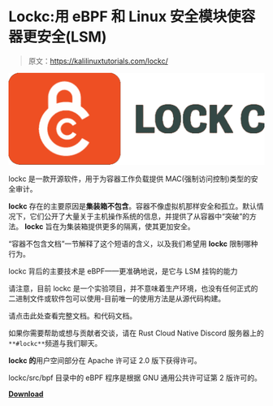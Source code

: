 # Lockc:用 eBPF 和 Linux 安全模块使容器更安全(LSM)

> 原文：<https://kalilinuxtutorials.com/lockc/>

[![](img//e7acba29e8c9f6067af150dac18fbe4f.png)](https://blogger.googleusercontent.com/img/b/R29vZ2xl/AVvXsEiE1uVGAlJj9JfcUzlljge0YxR6ddPgnGQo-z0Ds1dV_3Pml9cIi8YslK930s_rT6eRmpDbnb19HC2Ur-3ud395T1IuSZAArTkxUSvVIWNWLLEOXaEhUjpAfIXPbWLHXkR9JNtQSHOeIykIRgEJSFhBawkhJn505GnbScnmC71qOJE-n-nDGaNwb8gp/s1058/logo-horizontal-lockc%20(1).png)

lockc 是一款开源软件，用于为容器工作负载提供 MAC(强制访问控制)类型的安全审计。

**lockc** 存在的主要原因是**集装箱不包含**。容器不像虚拟机那样安全和孤立。默认情况下，它们公开了大量关于主机操作系统的信息，并提供了从容器中“突破”的方法。 **lockc** 旨在为集装箱提供更多的隔离，使其更加安全。

“容器不包含文档”一节解释了这个短语的含义，以及我们希望用 **lockc** 限制哪种行为。

lockc 背后的主要技术是 eBPF——更准确地说，是它与 LSM 挂钩的能力

请注意，目前 lockc 是一个实验项目，并不意味着生产环境，也没有任何正式的二进制文件或软件包可以使用-目前唯一的使用方法是从源代码构建。

请点击此处查看完整文档。和代码文档。

如果你需要帮助或想与贡献者交谈，请在 Rust Cloud Native Discord 服务器上的`**#lockc**`频道与我们聊天。

**lockc 的**用户空间部分在 Apache 许可证 2.0 版下获得许可。

lockc/src/bpf 目录中的 eBPF 程序是根据 GNU 通用公共许可证第 2 版许可的。

[**Download**](https://github.com/lockc-project/lockc)